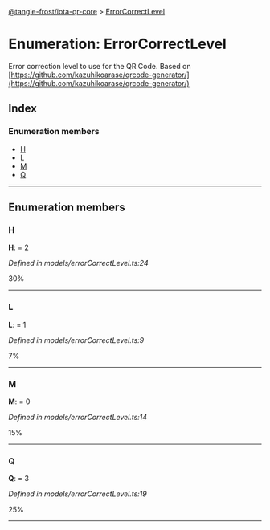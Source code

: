 [@tangle-frost/iota-qr-core](../README.md) > [ErrorCorrectLevel](../enums/errorcorrectlevel.md)

# Enumeration: ErrorCorrectLevel

Error correction level to use for the QR Code. Based on [https://github.com/kazuhikoarase/qrcode-generator/](https://github.com/kazuhikoarase/qrcode-generator/)

## Index

### Enumeration members

* [H](errorcorrectlevel.md#h)
* [L](errorcorrectlevel.md#l)
* [M](errorcorrectlevel.md#m)
* [Q](errorcorrectlevel.md#q)

---

## Enumeration members

<a id="h"></a>

###  H

**H**:  = 2

*Defined in models/errorCorrectLevel.ts:24*

30%

___
<a id="l"></a>

###  L

**L**:  = 1

*Defined in models/errorCorrectLevel.ts:9*

7%

___
<a id="m"></a>

###  M

**M**:  = 0

*Defined in models/errorCorrectLevel.ts:14*

15%

___
<a id="q"></a>

###  Q

**Q**:  = 3

*Defined in models/errorCorrectLevel.ts:19*

25%

___

